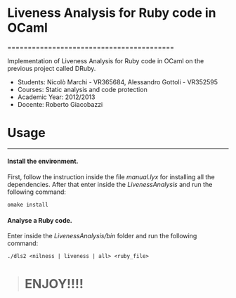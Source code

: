 # Liveness Analysis for Ruby code in OCaml
 =========================================

Implementation of Liveness Analysis for Ruby code in OCaml on the previous project called DRuby.


* Students: Nicolò Marchi - VR365684, Alessandro Gottoli - VR352595
* Courses: Static analysis and code protection
* Academic Year: 2012/2013
* Docente: Roberto Giacobazzi



# Usage 
------------------------------------------

#### Install the environment.
First, follow the instruction inside the file _manual.lyx_ for installing all the dependencies. 
After that enter inside the _LivenessAnalysis_ and run the following command:

    omake install



#### Analyse a Ruby code.
Enter inside the _LivenessAnalysis/bin_ folder and run the following command:

    ./dls2 <nilness | liveness | all> <ruby_file>



> # ENJOY!!!!
